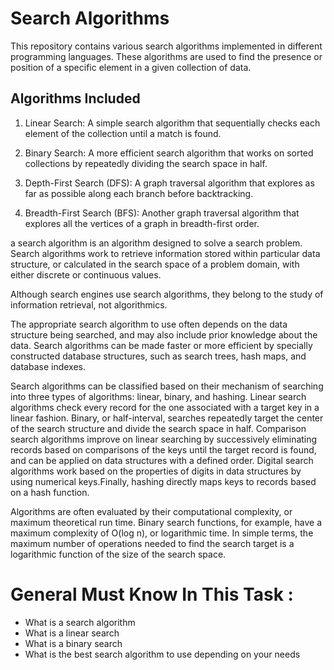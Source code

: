 # Search Algorithms

This repository contains various search algorithms implemented in different programming languages. These algorithms are used to find the presence or position of a specific element in a given collection of data.

## Algorithms Included

1. Linear Search: A simple search algorithm that sequentially checks each element of the collection until a match is found.

2. Binary Search: A more efficient search algorithm that works on sorted collections by repeatedly dividing the search space in half.

3. Depth-First Search (DFS): A graph traversal algorithm that explores as far as possible along each branch before backtracking.

4. Breadth-First Search (BFS): Another graph traversal algorithm that explores all the vertices of a graph in breadth-first order.


 a search algorithm is an algorithm designed to solve a search problem. Search algorithms work to retrieve information stored within particular data structure, or calculated in the search space of a problem domain, with either discrete or continuous values.

Although search engines use search algorithms, they belong to the study of information retrieval, not algorithmics.

The appropriate search algorithm to use often depends on the data structure being searched, and may also include prior knowledge about the data. Search algorithms can be made faster or more efficient by specially constructed database structures, such as search trees, hash maps, and database indexes.

Search algorithms can be classified based on their mechanism of searching into three types of algorithms: linear, binary, and hashing. Linear search algorithms check every record for the one associated with a target key in a linear fashion. Binary, or half-interval, searches repeatedly target the center of the search structure and divide the search space in half. Comparison search algorithms improve on linear searching by successively eliminating records based on comparisons of the keys until the target record is found, and can be applied on data structures with a defined order. Digital search algorithms work based on the properties of digits in data structures by using numerical keys.Finally, hashing directly maps keys to records based on a hash function.

Algorithms are often evaluated by their computational complexity, or maximum theoretical run time. Binary search functions, for example, have a maximum complexity of O(log n), or logarithmic time. In simple terms, the maximum number of operations needed to find the search target is a logarithmic function of the size of the search space.


# General Must Know In This Task :

* What is a search algorithm
* What is a linear search
* What is a binary search
* What is the best search algorithm to use depending on your needs
